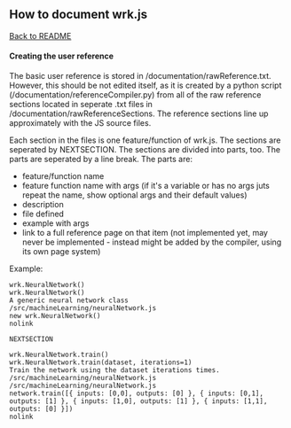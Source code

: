 ## How to document wrk.js

[Back to README](/README.md)  

#### Creating the user reference

The basic user reference is stored in /documentation/rawReference.txt. However, this should be not edited itself, as it is created by a python script (/documentation/referenceCompiler.py) from all of the raw reference sections located in seperate .txt files in /documentation/rawReferenceSections. The reference sections line up approximately with the JS source files.

Each section in the files is one feature/function of wrk.js. The sections are seperated by NEXTSECTION. The sections are divided into parts, too. The parts are seperated by a line break. The parts are:
- feature/function name
- feature function name with args (if it's a variable or has no args juts repeat the name, show optional args and their default values)
- description
- file defined
- example with args
- link to a full reference page on that item (not implemented yet, may never be implemented - instead might be added by the compiler, using its own page system)

Example:
```
wrk.NeuralNetwork()
wrk.NeuralNetwork()
A generic neural network class
/src/machineLearning/neuralNetwork.js
new wrk.NeuralNetwork()
nolink

NEXTSECTION

wrk.NeuralNetwork.train()
wrk.NeuralNetwork.train(dataset, iterations=1)
Train the network using the dataset iterations times.
/src/machineLearning/neuralNetwork.js
/src/machineLearning/neuralNetwork.js
network.train([{ inputs: [0,0], outputs: [0] }, { inputs: [0,1], outputs: [1] }, { inputs: [1,0], outputs: [1] }, { inputs: [1,1], outputs: [0] }])
nolink
```
